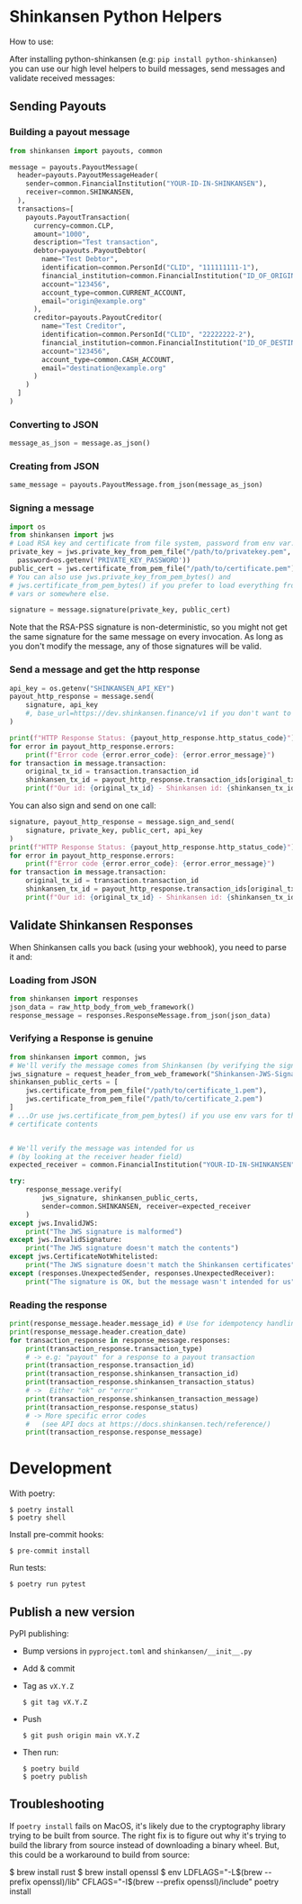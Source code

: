 # Shinkansen Python Helpers

How to use:

After installing python-shinkansen (e.g: `pip install python-shinkansen`) you 
can use our high level helpers to build messages, send messages and validate 
received messages:

## Sending Payouts
### Building a payout message

```python
from shinkansen import payouts, common

message = payouts.PayoutMessage(
  header=payouts.PayoutMessageHeader(
    sender=common.FinancialInstitution("YOUR-ID-IN-SHINKANSEN"),
    receiver=common.SHINKANSEN,
  ),
  transactions=[
    payouts.PayoutTransaction(
      currency=common.CLP,
      amount="1000",
      description="Test transaction",
      debtor=payouts.PayoutDebtor(
        name="Test Debtor",
        identification=common.PersonId("CLID", "111111111-1"),
        financial_institution=common.FinancialInstitution("ID_OF_ORIGIN_BANK"),
        account="123456",
        account_type=common.CURRENT_ACCOUNT,
        email="origin@example.org"
      ),
      creditor=payouts.PayoutCreditor(
        name="Test Creditor",
        identification=common.PersonId("CLID", "22222222-2"),
        financial_institution=common.FinancialInstitution("ID_OF_DESTINATION_BANK"),
        account="123456",
        account_type=common.CASH_ACCOUNT,
        email="destination@example.org"
      )
    )
  ]
)
```

### Converting to JSON

```python
message_as_json = message.as_json()
```
### Creating from JSON

```python
same_message = payouts.PayoutMessage.from_json(message_as_json)
```
### Signing a message

```python
import os
from shinkansen import jws
# Load RSA key and certificate from file system, password from env var.
private_key = jws.private_key_from_pem_file("/path/to/privatekey.pem",
  password=os.getenv('PRIVATE_KEY_PASSWORD'))
public_cert = jws.certificate_from_pem_file("/path/to/certificate.pem")
# You can also use jws.private_key_from_pem_bytes() and 
# jws.certificate_from_pem_bytes() if you prefer to load everything from env 
# vars or somewhere else.

signature = message.signature(private_key, public_cert)
```

Note that the RSA-PSS signature is non-deterministic, so you might not get the 
same signature for the same message on every invocation. As long as you 
don't modify the message, any of those signatures will be valid.
### Send a message and get the http response

```python
api_key = os.getenv("SHINKANSEN_API_KEY")
payout_http_response = message.send(
    signature, api_key
    #, base_url=https://dev.shinkansen.finance/v1 if you don't want to hit production
)

print(f"HTTP Response Status: {payout_http_response.http_status_code}")
for error in payout_http_response.errors:
    print(f"Error code {error.error_code}: {error.error_message}")
for transaction in message.transaction:
    original_tx_id = transaction.transaction_id
    shinkansen_tx_id = payout_http_response.transaction_ids[original_tx_id]
    print(f"Our id: {original_tx_id} - Shinkansen id: {shinkansen_tx_id}")
```

You can also sign and send on one call:

```python
signature, payout_http_response = message.sign_and_send(
    signature, private_key, public_cert, api_key
)
print(f"HTTP Response Status: {payout_http_response.http_status_code}")
for error in payout_http_response.errors:
    print(f"Error code {error.error_code}: {error.error_message}")
for transaction in message.transaction:
    original_tx_id = transaction.transaction_id
    shinkansen_tx_id = payout_http_response.transaction_ids[original_tx_id]
    print(f"Our id: {original_tx_id} - Shinkansen id: {shinkansen_tx_id}")
```

## Validate Shinkansen Responses

When Shinkansen calls you back (using your webhook), you need to parse it and:

### Loading from JSON

```python
from shinkansen import responses
json_data = raw_http_body_from_web_framework()
response_message = responses.ResponseMessage.from_json(json_data)


```

### Verifying a Response is genuine

```python
from shinkansen import common, jws
# We'll verify the message comes from Shinkansen (by verifying the signature)
jws_signature = request_header_from_web_framework("Shinkansen-JWS-Signature")
shinkansen_public_certs = [
    jws.certificate_from_pem_file("/path/to/certificate_1.pem"),
    jws.certificate_from_pem_file("/path/to/certificate_2.pem")
]
# ...Or use jws.certificate_from_pem_bytes() if you use env vars for the 
# certificate contents


# We'll verify the message was intended for us 
# (by looking at the receiver header field)
expected_receiver = common.FinancialInstitution("YOUR-ID-IN-SHINKANSEN")

try:
    response_message.verify(
        jws_signature, shinkansen_public_certs, 
        sender=common.SHINKANSEN, receiver=expected_receiver
    )
except jws.InvalidJWS:
    print("The JWS signature is malformed")
except jws.InvalidSignature:
    print("The JWS signature doesn't match the contents")
except jws.CertificateNotWhitelisted:
    print("The JWS signature doesn't match the Shinkansen certificates")
except (responses.UnexpectedSender, responses.UnexpectedReceiver):
    print("The signature is OK, but the message wasn't intended for us")
```

### Reading the response

```python
print(response_message.header.message_id) # Use for idempotency handling
print(response_message.header.creation_date)
for transaction_response in response_message.responses:
    print(transaction_response.transaction_type) 
    # -> e.g: "payout" for a response to a payout transaction
    print(transaction_response.transaction_id)
    print(transaction_response.shinkansen_transaction_id)
    print(transaction_response.shinkansen_transaction_status) 
    # ->  Either "ok" or "error"
    print(transaction_response.shinkansen_transaction_message) 
    print(transaction_response.response_status) 
    # -> More specific error codes 
    #   (see API docs at https://docs.shinkansen.tech/reference/)
    print(transaction_response.response_message)
```

# Development

With poetry:

    $ poetry install
    $ poetry shell 

Install pre-commit hooks:

    $ pre-commit install

Run tests:

    $ poetry run pytest

## Publish a new version

PyPI publishing:

- Bump versions in `pyproject.toml` and `shinkansen/__init__.py`
- Add & commit
- Tag as `vX.Y.Z`

      $ git tag vX.Y.Z
- Push

      $ git push origin main vX.Y.Z
- Then run:

      $ poetry build
      $ poetry publish

## Troubleshooting

If `poetry install` fails on MacOS, it's likely due to the cryptography library
trying to be built from source. The right fix is to figure out why it's trying
to build the library from source instead of downloading a binary wheel. But,
this  could be a workaround to build from source:

   $ brew install rust
   $ brew install openssl
   $ env LDFLAGS="-L$(brew --prefix openssl)/lib" CFLAGS="-I$(brew --prefix openssl)/include" poetry install
